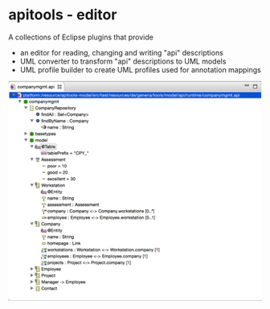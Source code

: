 # apitools - editor

A collections of Eclipse plugins that provide 

- an editor for reading, changing and writing "api" descriptions
- UML converter to transform "api" descriptions to UML models
- UML profile builder to create UML profiles used for annotation mappings

!["api" editor](api-editor.png "api-editor")



